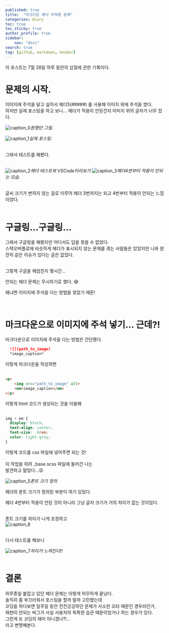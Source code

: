 ```yaml
---
published: true
title:  "마크다운 헤더 미적용 문제"
categories: Diary
toc: true
toc_sticky: true
author_profile: true
sidebar:
    nav: "docs"
search: true
tag: [github, markdown, header]
---
```


이 포스트는 7월 28일 하루 동안의 삽질에 관한 기록이다.

# 문제의 시작.

이미지에 주석을 달고 싶어서 헤더5(#####) 를 사용해 이미지 위에 주석을 썼다.  
하지만 실제 포스팅을 하고 보니...   헤더가 적용이 안된건지 이미지 위의 글자가 너무 컸다.  

![caption_0](/images/HeaderIssue_0.PNG)*원했던 그림.* 

![caption_1](/images/HeaderIssue_1.PNG)*실제 포스팅.*  



<br>
그래서 테스트를 해봤다.
<br><br>

![caption_2](/images/HeaderIssue_2.PNG)*헤더 테스트와 VSCode미리보기*
![caption_3](/images/HeaderIssue_3.PNG)*헤더4번부터 적용이 안되는 모습.*
<br> <br>

글씨 크기가 변하지 않는 걸로 미루어 헤더 3번까지는 되고 4번부터 적용이 안되는 느낌이었다. 
<br><br>

# 구글링...구글링...

그래서 구글링을 해봤지만 어디서도 답을 찾을 수 없었다.  
스텍오버플로에 비슷하게 헤더가 표시되지 않는 문제를 겪는 사람들은 있었지만 나와 완전히 같은 이슈가 있다는 글은 없었다.   

<br>
그렇게 구글을 헤엄친지 몇시간...  
<br>  

안되는 헤더 문제는 무시하기로 했다. 😅  

왜냐면 이미지에 주석을 다는 방법을 찾았기 때문!  


<br>

# 마크다운으로 이미지에 주석 넣기... 근데?!
  
  마크다운으로 이미지에 주석을 다는 방법은 간단했다.  
  
```markdown
  ![](path_to_image)
  *image_caption*
```

이렇게 마크다운을 작성하면  
<br>

```html
<p>
    <img src="path_to_image" alt>
    <em>image_caption</em>
</p>
```
이렇게 html 코드가 생성되는 것을 이용해  
<br>

```css
img + em {
  display: block;
  text-align: center;
  font-size: .8rem;
  color: light-grey;
}
```
이렇게 코드를 css 파일에 넣어주면 되는 것!  
<br>
이 작업을 하려 _base.scss 파일에 들어간 나는  
발견하고 말았다...😲  

 ![caption_5](/images/HeaderIssue_5.PNG)*폰트 크기 정의*
<br>  

헤더의 폰트 크기가 정의된 부분이 여기 있었다.

헤더 4번부터 적용이 안된 것이 아니라 그냥 글자 크기가 거의 차이가 없는 것이었다.  
<br>

폰트 크기를 차이가 나게 조정하고  
![caption_6](/images/HeaderIssue_6.PNG)  

<br>
다시 테스트를 해보니  

![caption_7](/images/HeaderIssue_7.PNG)*차이가 느껴진다!!*
<br><br>

# 결론

하루종일 붙잡고 있던 헤더 문제는 이렇게 허무하게 끝났다.  
솔직히 좀 부끄러워서 포스팅을 할까 말까 고민했는데  
코딩을 하다보면 일주일 동안 전전긍긍하던 문제가 사소한 오타 때문인 경우라던가,  
재현이 안되는 버그가 사실 사용자의 독특한 습관 때문이었거나 하는 경우가 있다.  
그런게 또 코딩의 재미 아니겠나?!...  
라고 변명해본다.
